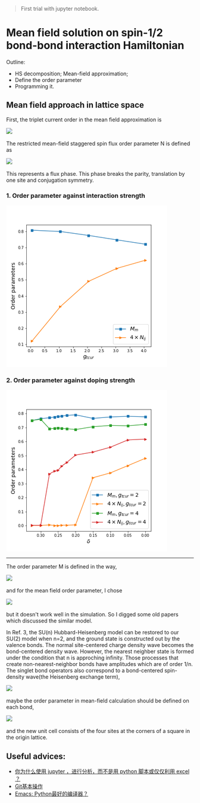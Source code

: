 > First trial with jupyter notebook.

# Mean field solution on spin-1/2 bond-bond interaction Hamiltonian

Outline:
- HS decomposition; Mean-field approximation;
- Define the order parameter
- Programming it.

## Mean field approach in lattice space
First, the triplet current order in the mean field approximation is

![](https://latex.codecogs.com/gif.latex?\vec%10N_{ij}=i\langle%10c_{i\sigma}^{\dagger}(\frac{\vec\sigma}{2})_{\sigma\sigma'}c_{j\sigma'}-H.c.\rangle)

The restricted mean-field staggered spin flux order parameter N is defined as

![](https://latex.codecogs.com/gif.latex?\vec%10N_{ij}=2×N(-1)^{i_x+i_y}(\delta_{j-i,\hat%10x}-\delta_{j-i,\hat%10y})\hat%10z\tag1)

This represents a flux phase. This phase breaks the parity, translation by one site and conjugation symmetry.
### 1. Order parameter against interaction strength
![](./fig/OP_gtcur.png)

### 2. Order parameter against doping strength
![](./fig/Dope_gtcur.png)

---
The order parameter M is defined in the way,

![](https://latex.codecogs.com/gif.latex?M_{ij}=\langle%10c_{i\sigma}^{\dagger}c_{j\sigma}+H.c.\rangle)

and for the mean field order parameter, I chose

![](https://latex.codecogs.com/gif.latex?M_{ij}=M(\delta_{j-i,\hat%10x}+\delta_{j-i,\hat%10y})\tag2)

but it doesn't work well in the simulation. So I digged some old papers which discussed the similar model.

In Ref. 3, the SU(n) Hubbard-Heisenberg model can be restored to our SU(2) model when n=2, and the ground state is constructed out by the valence bonds. The normal site-centered charge density wave becomes the bond-centered density wave. However, the nearest neighber state is formed under the condition that n is approching infinity. Those processes that create non-nearest-neighbor bonds have amplitudes which are of order 1/n. The singlet bond operators also correspond to a bond-centered spin-density wave(the Heisenberg exchange term),

![](https://latex.codecogs.com/gif.latex?\langle%10\mid%10c_{i\sigma}^{\dagger}c_{j\sigma}\mid^2\rangle\propto\langle%10S_i\cdot%10S_j\rangle)

maybe the order parameter in mean-field calculation should be defined on each bond,

![](https://latex.codecogs.com/gif.latex?M_{ij}=(M_x\delta_{j-i,\hat%10x}+M_y\delta_{j-i,\hat%10y})\tag3)

and the new unit cell consists of the four sites at the corners of a square in the origin lattice.
## Useful advices:

- [你为什么使用 jupyter ，进行分析，而不是用 python 脚本或仅仅利用 excel ？](https://www.zhihu.com/question/37490497)
- [Git基本操作](http://www.runoob.com/git/git-basic-operations.html)
- [Emacs: Python最好的编译器？](https://segmentfault.com/a/1190000004165173)
